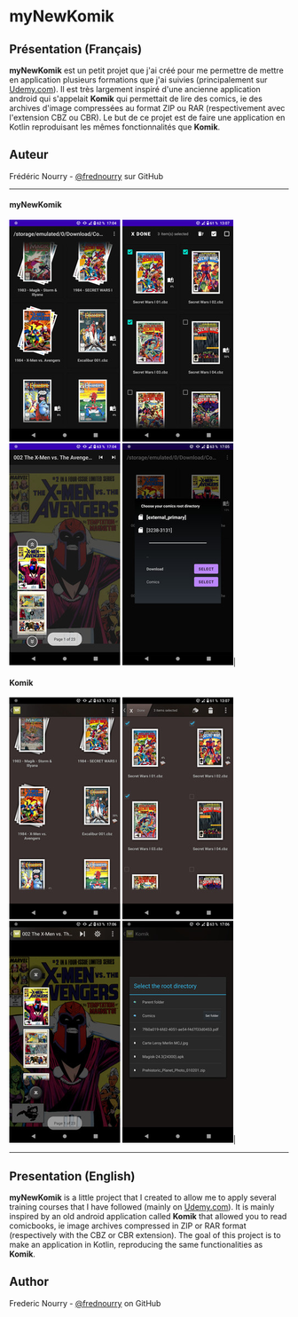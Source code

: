 myNewKomik
==========

Présentation (Français)
------------

**myNewKomik** est un petit projet que j'ai créé pour me permettre de mettre en application plusieurs formations que j'ai suivies (principalement sur [Udemy.com][1]).
Il est très largement inspiré d'une ancienne application android qui s'appelait **Komik** qui permettait de lire des comics, ie des archives d'image compressées au format ZIP ou RAR (respectivement avec l'extension CBZ ou CBR). Le but de ce projet est de faire une application en Kotlin reproduisant les mêmes fonctionnalités que **Komik**.

Auteur
------
Frédéric Nourry - [@frednourry][2] sur GitHub

-----------------------------------


#### myNewKomik
![](static/screenshots/Browser_myNewKomik.jpg "myNewKomik browser") ![](static/screenshots/SelectFiles_myNewKomik.jpg "myNewKomik browser with file selection") ![](static/screenshots/PageSelector_myNewKomik.jpg "myNewKomik page selector") ![](static/screenshots/SelectRootDirectory_myNewKomik.jpg "myNewKomik root directory selection popup")|


#### Komik
![](static/screenshots/Browser_Komik.jpg "Komik browser") ![](static/screenshots/SelectFiles_Komik.jpg "Komik browser with file selection") ![](static/screenshots/PageSelector_Komik.jpg "Komik page selector") ![](static/screenshots/SelectRootDirectory_Komik.jpg "Komik root directory selection popup")|
</div>

-----------------------------------

Presentation (English)
------------

**myNewKomik** is a little project that I created to allow me to apply several training courses that I have followed (mainly on [Udemy.com][1]). It is mainly inspired by an old android application called **Komik** that allowed you to read comicbooks, ie image archives compressed in ZIP or RAR format (respectively with the CBZ or CBR extension). The goal of this project is to make an application in Kotlin, reproducing the same functionalities as **Komik**. 

Author
------
Frederic Nourry - [@frednourry][2] on GitHub


[1]: https://www.udemy.com/
[2]: https://github.com/frednourry
